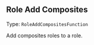 

##  Role Add Composites 

Type: `RoleAddCompositesFunction`

Add composites roles to a role.






